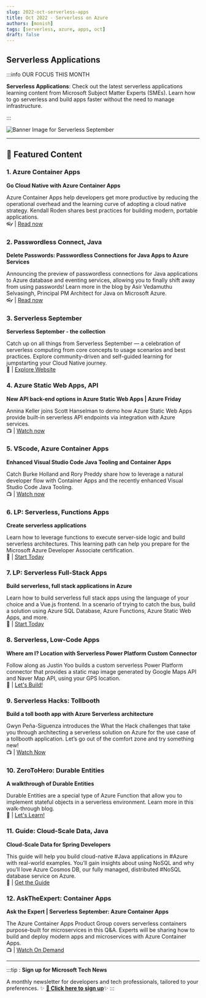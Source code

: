 ```yaml
---
slug: 2022-oct-serverless-apps
title: Oct 2022 - Serverless on Azure
authors: [monish]
tags: [serverless, azure, apps, oct]
draft: false
---
```


## Serverless Applications 

:::info OUR FOCUS THIS MONTH

**Serverless Applications**: Check out the latest serverless applications learning content from Microsoft Subject Matter Experts (SMEs). Learn how to go serverless and build apps faster without the need to manage infrastructure. 

:::

![Banner Image for Serverless September](https://azure.github.io/Cloud-Native/assets/images/post-kickoff-4a04995b44f0cc4a784fb4ab5e29cf7c.png)

---

## 🌟 Featured Content


### 1. Azure Container Apps

 **Go Cloud Native with Azure Container Apps** 

Azure Container Apps help developers get more productive by reducing the operational overhead and the learning curve of adopting a cloud native strategy. Kendall Roden shares best practices for building modern, portable applications. <br/>  👓 | [Read now](https://techcommunity.microsoft.com/t5/apps-on-azure-blog/go-cloud-native-with-azure-container-apps/ba-p/3616407?ocid=AID3045628) 

 
### 2. Passwordless Connect, Java

**Delete Passwords: Passwordless Connections for Java Apps to Azure Services** 

Announcing the preview of passwordless connections for Java applications to Azure database and eventing services, allowing you to finally shift away from using passwords! Learn more in the blog by Asir Vedamuthu Selvasingh, Principal PM Architect for Java on Microsoft Azure. <br/>   👓 | [Read now](https://techcommunity.microsoft.com/t5/apps-on-azure-blog/delete-passwords-passwordless-connections-for-java-apps-to-azure/ba-p/3638714?ocid=AID3045628) 


### 3. Serverless September

**Serverless September - the collection** 

Catch up on all things from Serverless September — a celebration of serverless computing from core concepts to usage scenarios and best practices. Explore community-driven and self-guided learning for jumpstarting your Cloud Native journey. <br/>   🔎 | [Explore Website](https://azure.github.io/Cloud-Native/serverless-september/?ocid=AID3045628) 


### 4. Azure Static Web Apps, API

**New API back-end options in Azure Static Web Apps | Azure Friday** 

Annina Keller joins Scott Hanselman to demo how Azure Static Web Apps provide built-in serverless API endpoints via integration with Azure services. <br/>   📺 | [Watch now](https://learn.microsoft.com/en-us/shows/azure-friday/new-api-back-end-options-in-azure-static-web-apps?ocid=AID3045628) 


### 5. VScode, Azure Container Apps

**Enhanced Visual Studio Code Java Tooling and Container Apps** 

Catch Burke Holland and Rory Preddy share how to leverage a natural developer flow with Container Apps and the recently enhanced Visual Studio Code Java Tooling. <br/>   📺 | [Watch now](https://docs.microsoft.com/shows/vs-code-livestreams/enhanced-visual-studio-code-java-tooling-and-container-apps?ocid=AID3045628) 

 
### 6. LP: Serverless, Functions Apps

**Create serverless applications** 
 
Learn how to leverage functions to execute server-side logic and build serverless architectures. This learning path can help you prepare for the Microsoft Azure Developer Associate certification. <br/>  🏁 | [Start Today](https://docs.microsoft.com/training/paths/create-serverless-applications/?ocid=AID3045628) 

 
### 7. LP: Serverless Full-Stack Apps

**Build serverless, full stack applications in Azure** 

Learn how to build serverless full stack apps using the language of your choice and a Vue.js frontend. In a scenario of trying to catch the bus, build a solution using Azure SQL Database, Azure Functions, Azure Static Web Apps, and more. <br/> 🏁 | [Start Today](https://docs.microsoft.com/training/paths/build-serverless-full-stack-apps-azure/?ocid=AID3045628) 

 

### 8. Serverless, Low-Code Apps

**Where am I? Location with Serverless Power Platform Custom Connector** 

Follow along as Justin Yoo builds a custom serverless Power Platform connector that provides a static map image generated by Google Maps API and Naver Map API, using your GPS location. <br/>  🚀 | [Let's Build!](https://azure.github.io/Cloud-Native/blog/28-where-am-i/?ocid=AID3045628) 

 

### 9. Serverless Hacks: Tollbooth

**Build a toll booth app with Azure Serverless architecture** 

Gwyn Peña-Siguenza introduces the What the Hack challenges that take you through architecting a serverless solution on Azure for the use case of a tollbooth application. Let’s go out of the comfort zone and try something new! <br/>  📺 | [Watch Now](https://www.youtube.com/watch?v=ABwDOd7K5is&list=PLmsFUfdnGr3wg9NCWGYGw0IJORaqXhzLP&index=1?ocid=AID3045628) 

 
### 10. ZeroToHero: Durable Entities

**A walkthrough of Durable Entities** 

Durable Entities are a special type of Azure Function that allow you to implement stateful objects in a serverless environment. Learn more in this walk-through blog. <br/>  🚀 | [Let's Learn!](https://techcommunity.microsoft.com/t5/apps-on-azure-blog/a-walkthrough-of-durable-entities/ba-p/3616832?ocid=AID3045628) 


### 11. Guide: Cloud-Scale Data, Java

 
**Cloud-Scale Data for Spring Developers** 

This guide will help you build cloud-native #Java applications in #Azure with real-world examples. You’ll gain insights about using NoSQL and why you’ll love Azure Cosmos DB, our fully managed, distributed #NoSQL database service on Azure.  <br/> 📖 | [Get the Guide](https://azure.github.io/cloud-scale-data-for-devs-guide/?ocid=AID3045628) 



### 12. AskTheExpert: Container Apps

**Ask the Expert | Serverless September: Azure Container Apps** 

 

The Azure Container Apps Product Group covers serverless containers purpose-built for microservices in this Q&A. Experts will be sharing how to build and deploy modern apps and microservices with Azure Container Apps. <br/>  📺 | [Watch On Demand](https://reactor.microsoft.com/reactor/events/17004/?ocid=AID3045628) 

 
___  

 
:::tip : **Sign up for Microsoft Tech News** 

A monthly newsletter for developers and tech professionals, tailored to your preferences. ✨ [**🔖 Click here to sign up**](https://developer.microsoft.com/Newsletter/?ocid=AID3045262)✨ 
:::